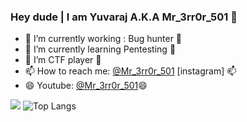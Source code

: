 ### Hey dude | I am Yuvaraj A.K.A Mr_3rr0r_501 👋

<!--
**yuvarajucet/yuvarajucet** is a ✨ _special_ ✨ repository because its `README.md` (this file) appears on your GitHub profile.

Here are some ideas to get you started:
-->
- 🔭 I’m currently working : Bug hunter 🔭
- 🌱 I’m currently learning Pentesting 🌱
- 🏁 I’m CTF player 🏁
- 📫 How to reach me: <a href="https://instagram.com/mr_3rr0r_501">@Mr_3rr0r_501</a> [instagram] 📫
- 😄 Youtube: <a href="https://youtube.com/c/Mr3rr0r501">@Mr_3rr0r_501</a>😄

![](https://github-readme-stats.vercel.app/api?username=yuvarajucet&theme=light&show_icons=true&title_color=FFD700&icon_color=4169E1&text_color=008000&bg_color=000)
![Top Langs](https://github-readme-stats.vercel.app/api/top-langs/?username=yuvarajucet&layout=compact&theme=dark&show_icons=true&title_color=FFD700&icon_color=4169E1&text_color=008000&bg_color=000)
